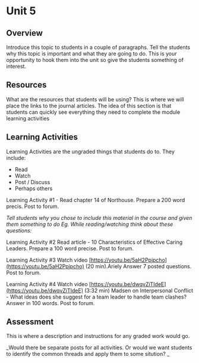 # Unit 5

## Overview

Introduce this topic to students in a couple of paragraphs. Tell the students why this topic is important and what they are going to do. This is your opportunity to hook them into the unit so give the students something of interest.

## Resources

What are the resources that students will be using? This is where we will place the links to the journal articles. The idea of this section is that students can quickly see everything they need to complete the module learning activities

## Learning Activities

Learning Activities are the ungraded things that students do to. They include:

* Read
* Watch 
* Post / Discuss
* Perhaps others

Learning Activity \#1 - Read chapter 14 of Northouse. Prepare a 200 word precis. Post to forum.

_Tell students why you chose to include this material in the course and given them something to do Eg. While reading/watching think about these questions:_

Learning Activity \#2 Read article - 10 Characteristics of Effective Caring Leaders. Prepare a 100 word precise. Post to forum.

Learning Activity \#3 Watch video [https://youtu.be/5aH2Ppjpcho](https://youtu.be/5aH2Ppjpcho) \(20 min\).Ariely Answer 7 posted questions. Post to forum.

Learning Activity \#4 Watch video [https://youtu.be/dwqvZiTIdeE](https://youtu.be/dwqvZiTIdeE) \(3:32 min\) Madsen on Interpersonal Conflict - What ideas does she suggest for a team leader to handle team clashes? Answer in 100 words. Post to forum.

## Assessment

This is where a description and instructions for any graded work would go.

_Would there be separate posts for all activities. Or would we want students to identify the common threads and apply them to some sitution? _







